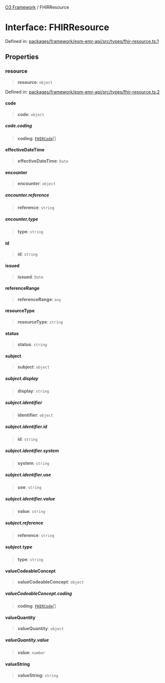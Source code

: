 [O3 Framework](../API.md) / FHIRResource

# Interface: FHIRResource

Defined in: [packages/framework/esm-emr-api/src/types/fhir-resource.ts:1](https://github.com/openmrs/openmrs-esm-core/blob/main/packages/framework/esm-emr-api/src/types/fhir-resource.ts#L1)

## Properties

### resource

> **resource**: `object`

Defined in: [packages/framework/esm-emr-api/src/types/fhir-resource.ts:2](https://github.com/openmrs/openmrs-esm-core/blob/main/packages/framework/esm-emr-api/src/types/fhir-resource.ts#L2)

#### code

> **code**: `object`

##### code.coding

> **coding**: [`FHIRCode`](FHIRCode.md)[]

#### effectiveDateTime

> **effectiveDateTime**: `Date`

#### encounter

> **encounter**: `object`

##### encounter.reference

> **reference**: `string`

##### encounter.type

> **type**: `string`

#### id

> **id**: `string`

#### issued

> **issued**: `Date`

#### referenceRange

> **referenceRange**: `any`

#### resourceType

> **resourceType**: `string`

#### status

> **status**: `string`

#### subject

> **subject**: `object`

##### subject.display

> **display**: `string`

##### subject.identifier

> **identifier**: `object`

##### subject.identifier.id

> **id**: `string`

##### subject.identifier.system

> **system**: `string`

##### subject.identifier.use

> **use**: `string`

##### subject.identifier.value

> **value**: `string`

##### subject.reference

> **reference**: `string`

##### subject.type

> **type**: `string`

#### valueCodeableConcept

> **valueCodeableConcept**: `object`

##### valueCodeableConcept.coding

> **coding**: [`FHIRCode`](FHIRCode.md)[]

#### valueQuantity

> **valueQuantity**: `object`

##### valueQuantity.value

> **value**: `number`

#### valueString

> **valueString**: `string`
